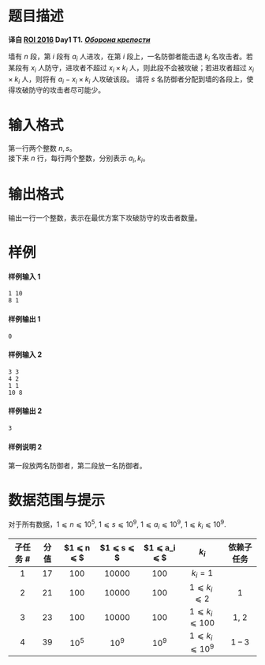 
# 题目描述

**译自 [ROI 2016](http://neerc.ifmo.ru/school/archive/2015-2016.html) Day1 T1.** ***[Оборона крепости](http://neerc.ifmo.ru/school/archive/2015-2016/ru-olymp-roi-2016-day1.pdf)***

墙有 $n$ 段，第 $i$ 段有 $a_i$ 人进攻，在第 $i$ 段上，一名防御者能击退 $k_i$ 名攻击者。若某段有 $x_i$ 人防守，进攻者不超过 $x_i\times k_i$ 人，则此段不会被攻破；若进攻者超过 $x_i\times k_i$ 人，则将有 $a_i-x_i\times k_i$ 人攻破该段。
请将 $s$ 名防御者分配到墙的各段上，使得攻破防守的攻击者尽可能少。

# 输入格式

第一行两个整数 $n,s$。  
接下来 $n$ 行，每行两个整数，分别表示 $a_i, k_i$。

# 输出格式

输出一行一个整数，表示在最优方案下攻破防守的攻击者数量。

# 样例

#### 样例输入 1
```plain
1 10
8 1
```

#### 样例输出 1
```plain
0
```

#### 样例输入 2
```plain
3 3
4 2
1 1
10 8
```

#### 样例输出 2
```plain
3
```

#### 样例说明 2
第一段放两名防御者，第二段放一名防御者。

# 数据范围与提示

对于所有数据，$1 ⩽ n ⩽ 10^5,$ $1 ⩽ s ⩽ 10^9,$ $1 ⩽ a_i ⩽ 10^9,$ $1 ⩽ k_i ⩽ 10^9.$

|子任务 #|分值| $1 ⩽ n ⩽ $ | $1 ⩽ s ⩽ $ | $1 ⩽ a_i ⩽ $ |$k_i$|依赖子任务|
|:-:|:-:|:-:|:-:|:-:|:-:|:-:|
|1|17|$100$|$10000$|$100$|$k_i = 1$||
|2|21|$100$|$10000$|$100$|$1 ⩽ k_i ⩽ 2$|1|
|3|23|$100$|$10000$|$100$|$1 ⩽ k_i ⩽ 100$|1, 2|
|4|39|$10^5$|$10^9$|&nbsp;$10^9$&nbsp;|$1 ⩽ k_i ⩽ 10^9$|1 – 3|

